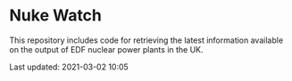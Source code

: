 # Nuke Watch

This repository includes code for retrieving the latest information available on the output of EDF nuclear power plants in the UK.

Last updated: 2021-03-02 10:05